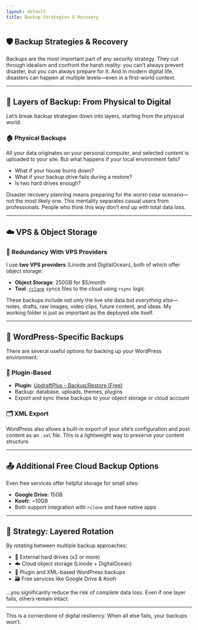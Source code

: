 ```yaml
---
layout: default
title: Backup Strategies & Recovery
---
```


## 🛡️ Backup Strategies & Recovery

Backups are the most important part of any security strategy. They cut through idealism and confront the harsh reality: you can’t always prevent disaster, but you *can* always prepare for it. And in modern digital life, disasters can happen at multiple levels—even in a first-world context.

---

## 🧱 Layers of Backup: From Physical to Digital

Let’s break backup strategies down into layers, starting from the physical world.

### 🏠 Physical Backups

All your data originates on your personal computer, and selected content is uploaded to your site. But what happens if your local environment fails?

* What if your house burns down?
* What if your backup drive fails during a restore?
* Is two hard drives enough?

Disaster recovery planning means preparing for the *worst-case* scenario—not the most likely one. This mentality separates casual users from professionals. People who think this way don’t end up with total data loss.

---

## ☁️ VPS & Object Storage

### 🔁 Redundancy With VPS Providers

I use **two VPS providers** (Linode and DigitalOcean), both of which offer object storage:

* **Object Storage**: 250GB for \$5/month
* **Tool**: [`rclone`](https://rclone.org/) syncs files to the cloud using `rsync` logic

These backups include not only the live site data but *everything else*—notes, drafts, raw images, video clips, future content, and ideas. My working folder is just as important as the deployed site itself.

---

## 🔌 WordPress-Specific Backups

There are several useful options for backing up your WordPress environment:

### 🔄 Plugin-Based

* **Plugin**: [UpdraftPlus – Backup/Restore (Free)](https://wordpress.org/plugins/updraftplus/)
* Backup: database, uploads, themes, plugins
* Export and sync these backups to your object storage or cloud account

### 🗂️ XML Export

WordPress also allows a built-in export of your site’s configuration and post content as an `.xml` file. This is a lightweight way to preserve your content structure.

---

## 📤 Additional Free Cloud Backup Options

Even free services offer helpful storage for small sites:

* **Google Drive**: 15GB
* **Koofr**: \~10GB
* Both support integration with `rclone` and have native apps

---

## 🔁 Strategy: Layered Rotation

By rotating between multiple backup approaches:

* 📁 External hard drives (x2 or more)
* ☁️ Cloud object storage (Linode + DigitalOcean)
* 🧩 Plugin and XML-based WordPress backups
* 🗃️ Free services like Google Drive & Koofr

...you significantly reduce the risk of *complete* data loss. Even if one layer fails, others remain intact.

---

This is a cornerstone of digital resiliency. When all else fails, your backups won’t.

